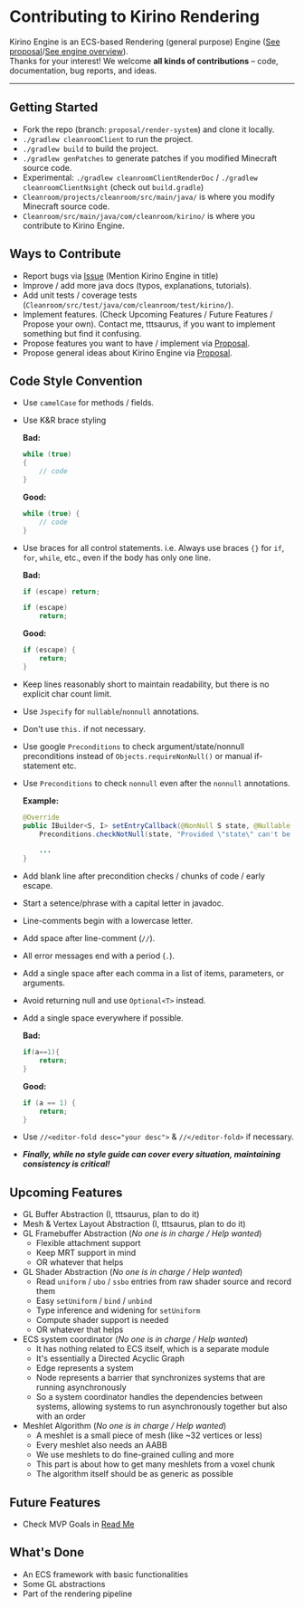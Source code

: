 # Contributing to Kirino Rendering

Kirino Engine is an ECS-based Rendering (general purpose) Engine ([See proposal](https://github.com/CleanroomMC/Cleanroom/discussions/405)/[See engine overview](https://github.com/CleanroomMC/Cleanroom/blob/proposal/render-system/ENGINE_OVERVIEW.md)).<br>
Thanks for your interest! We welcome **all kinds of contributions** – code, documentation, bug reports, and ideas.

***

## Getting Started

- Fork the repo (branch: `proposal/render-system`) and clone it locally.
- `./gradlew cleanroomClient` to run the project.
- `./gradlew build` to build the project.
- `./gradlew genPatches` to generate patches if you modified Minecraft source code. 
- Experimental: `./gradlew cleanroomClientRenderDoc` / `./gradlew cleanroomClientNsight` (check out `build.gradle`)
- `Cleanroom/projects/cleanroom/src/main/java/` is where you modify Minecraft source code.
- `Cleanroom/src/main/java/com/cleanroom/kirino/` is where you contribute to Kirino Engine.

## Ways to Contribute

- Report bugs via [Issue](https://github.com/CleanroomMC/Cleanroom/issues) (Mention Kirino Engine in title)
- Improve / add more java docs (typos, explanations, tutorials).
- Add unit tests / coverage tests (`Cleanroom/src/test/java/com/cleanroom/test/kirino/`).
- Implement features. (Check Upcoming Features / Future Features / Propose your own). Contact me, tttsaurus, if you want to implement something but find it confusing.
- Propose features you want to have / implement via [Proposal](https://github.com/CleanroomMC/Cleanroom/discussions/405).
- Propose general ideas about Kirino Engine via [Proposal](https://github.com/CleanroomMC/Cleanroom/discussions/405).

## Code Style Convention

- Use `camelCase` for methods / fields.
- Use K&R brace styling
  
  **Bad:**
  ```java
  while (true)
  {
      // code
  }
  ```
  **Good:**
  ```java
  while (true) {
      // code
  }
  ```
- Use braces for all control statements. i.e. Always use braces `{}` for `if`, `for`, `while`, etc., even if the body has only one line.
  
  **Bad:**
  ```java
  if (escape) return;
  ```
  ```java
  if (escape)
      return;
  ```
  **Good:**
  ```java
  if (escape) {
      return;
  }
  ```
- Keep lines reasonably short to maintain readability, but there is no explicit char count limit.
- Use `Jspecify` for `nullable`/`nonnull` annotations.
- Don't use `this.` if not necessary.
- Use google `Preconditions` to check argument/state/nonnull preconditions instead of `Objects.requireNonNull()` or manual if-statement etc.
- Use `Preconditions` to check `nonnull` even after the `nonnull` annotations.
  
  **Example:**
  ```java
  @Override
  public IBuilder<S, I> setEntryCallback(@NonNull S state, @Nullable OnEnterStateCallback<S, I> callback) {
      Preconditions.checkNotNull(state, "Provided \"state\" can't be null.");
  
      ...
  }
  ```
- Add blank line after precondition checks / chunks of code / early escape.
- Start a setence/phrase with a capital letter in javadoc.
- Line-comments begin with a lowercase letter.
- Add space after line-comment (`//`).
- All error messages end with a period (`.`).
- Add a single space after each comma in a list of items, parameters, or arguments.
- Avoid returning null and use `Optional<T>` instead.
- Add a single space everywhere if possible.

  **Bad:**
  ```java
  if(a==1){
      return;
  }
  ```
  **Good:**
  ```java
  if (a == 1) {
      return;
  }
  ```
- Use `//<editor-fold desc="your desc">` & `//</editor-fold>` if necessary.
- **_Finally, while no style guide can cover every situation, maintaining consistency is critical!_**

## Upcoming Features

- GL Buffer Abstraction (I, tttsaurus, plan to do it)
- Mesh & Vertex Layout Abstraction (I, tttsaurus, plan to do it)
- GL Framebuffer Abstraction (_No one is in charge / Help wanted_)
  - Flexible attachment support
  - Keep MRT support in mind
  - OR whatever that helps
- GL Shader Abstraction (_No one is in charge / Help wanted_)
  - Read `uniform` / `ubo` / `ssbo` entries from raw shader source and record them
  - Easy `setUniform` / `bind` / `unbind`
  - Type inference and widening for `setUniform`
  - Compute shader support is needed
  - OR whatever that helps
- ECS system coordinator (_No one is in charge / Help wanted_)
  - It has nothing related to ECS itself, which is a separate module
  - It's essentially a Directed Acyclic Graph
  - Edge represents a system
  - Node represents a barrier that synchronizes systems that are running asynchronously
  - So a system coordinator handles the dependencies between systems, allowing systems to run asynchronously together but also with an order
- Meshlet Algorithm (_No one is in charge / Help wanted_)
  - A meshlet is a small piece of mesh (like ~32 vertices or less)
  - Every meshlet also needs an AABB
  - We use meshlets to do fine-grained culling and more
  - This part is about how to get many meshlets from a voxel chunk
  - The algorithm itself should be as generic as possible

## Future Features

- Check MVP Goals in [Read Me](https://github.com/CleanroomMC/Cleanroom/tree/proposal/render-system?tab=readme-ov-file)

## What's Done
- An ECS framework with basic functionalities
- Some GL abstractions
- Part of the rendering pipeline
